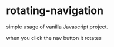 # rotating-navigation
simple usage of vanilla Javascript project. 

when you click the nav button it rotates
